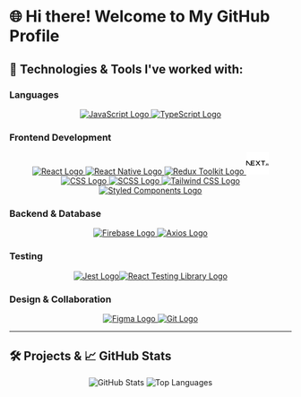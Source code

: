 # 🌐 Hi there! Welcome to My GitHub Profile

## 🚀 Technologies & Tools I've worked with: 

### Languages
<p align="center">
  <a href="https://www.javascript.com/" target="_blank">
    <img src="https://cdn.worldvectorlogo.com/logos/javascript-1.svg" alt="JavaScript Logo" width="40" height="40"/>
  </a>
  <a href="https://www.typescriptlang.org/" target="_blank">
    <img src="https://cdn.worldvectorlogo.com/logos/typescript.svg" alt="TypeScript Logo" width="40" height="40"/>
  </a>
</p>

### Frontend Development
<p align="center">
  <a href="https://reactjs.org/" target="_blank">
    <img src="https://cdn.worldvectorlogo.com/logos/react-2.svg" alt="React Logo" width="40" height="40"/>
  </a>
  <a href="https://reactnative.dev/" target="_blank">
    <img src="https://cdn.worldvectorlogo.com/logos/react-native-1.svg" alt="React Native Logo" width="40" height="40"/>
  </a>
    <a href="https://redux-toolkit.js.org/" target="_blank">
    <img src="https://cdn.worldvectorlogo.com/logos/redux.svg" alt="Redux Toolkit Logo" width="40" height="40"/>
  </a>
  <a href="https://nextjs.org/" target="_blank">
    <img src="https://raw.githubusercontent.com/devicons/devicon/master/icons/nextjs/nextjs-original-wordmark.svg" alt="Next.js Logo" width="40" height="40"/>
  </a>
  <a href="https://developer.mozilla.org/en-US/docs/Web/CSS" target="_blank">
    <img src="https://cdn.worldvectorlogo.com/logos/css-3.svg" alt="CSS Logo" width="40" height="40"/>
  </a>
  <a href="https://sass-lang.com/" target="_blank">
    <img src="https://cdn.worldvectorlogo.com/logos/sass-1.svg" alt="SCSS Logo" width="40" height="40"/>
  </a>
  <a href="https://tailwindcss.com/" target="_blank">
    <img src="https://cdn.worldvectorlogo.com/logos/tailwind-css-2.svg" alt="Tailwind CSS Logo" width="40" height="40"/>
  </a>
  <a href="https://styled-components.com/" target="_blank">
    <img src="https://cdn.worldvectorlogo.com/logos/styled-components-1.svg" alt="Styled Components Logo" width="40" height="40"/>
  </a>
</p>

### Backend & Database
<p align="center">
  <a href="https://firebase.google.com/" target="_blank">
    <img src="https://cdn.worldvectorlogo.com/logos/firebase-1.svg" alt="Firebase Logo" width="40" height="40"/>
  </a>
  <a href="https://www.axios.com/" target="_blank">
    <img src="https://cdn.worldvectorlogo.com/logos/axios.svg" alt="Axios Logo" width="40" height="40"/>
  </a>
</p>

### Testing
<p style="display: flex; justify-content: center; align-items: center;">
  <a href="https://jestjs.io/" target="_blank">
    <img src="https://cdn.worldvectorlogo.com/logos/jest-2.svg" alt="Jest Logo" width="70" height="70"/>
  </a>
  <a href="https://testing-library.com/docs/react-testing-library/intro/" target="_blank">
    <img src="https://testing-library.com/img/octopus-64x64.png" alt="React Testing Library Logo" width="40" height="40"/>
  </a>
</p>

### Design & Collaboration
<p align="center">
  <a href="https://www.figma.com/" target="_blank">
    <img src="https://cdn.worldvectorlogo.com/logos/figma-icon.svg" alt="Figma Logo" width="40" height="40"/>
  </a>
  <a href="https://git-scm.com/" target="_blank">
    <img src="https://cdn.worldvectorlogo.com/logos/git-icon.svg" alt="Git Logo" width="40" height="40"/>
  </a>
</p>

---

## 🛠️ Projects &  📈 GitHub Stats


<p align="center">
  <img src="https://github-readme-stats.vercel.app/api?username=Kamildeeal&show_icons=true&theme=radical" alt="GitHub Stats" width="48%"/>
  <img src="https://github-readme-stats.vercel.app/api/top-langs/?username=Kamildeeal&layout=compact&theme=radical" alt="Top Languages" width="48%"/>
</p>

